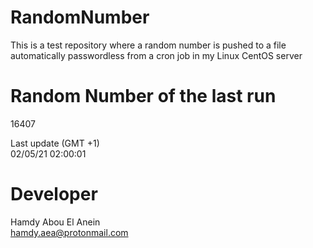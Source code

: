 # RandomNumber    
This is a test repository where a random number is pushed to a file automatically passwordless from a cron job in my Linux CentOS server    
# Random Number of the last run   
16407
      
Last update (GMT +1)    
02/05/21 02:00:01
# Developer    
Hamdy Abou El Anein   
hamdy.aea@protonmail.com
